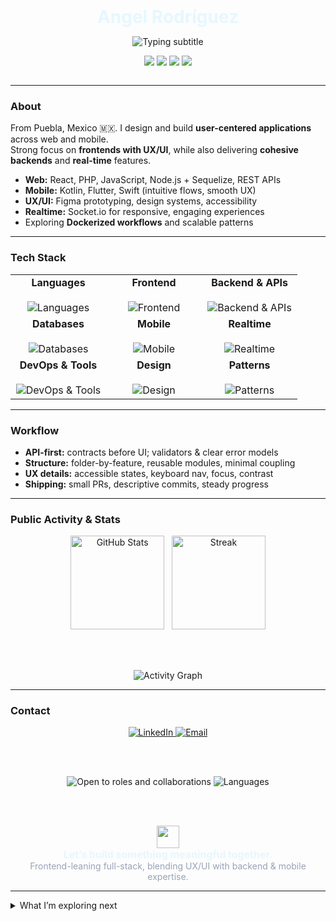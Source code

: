 <!-- =========================
     ANGEL RODRIGUEZ – README
     Palette: #0B1116 (bg), #40B0F0 / #50C0F0 (accents)
     Components: skillicons.dev, shields.io, readme-typing-svg, readme-stats, activity-graph, streak
========================== -->

<!-- HERO -->
<div align="center">

  <h1 style="margin:0; color:#E6F7FF;">Angel Rodríguez</h1>

  <!-- Animated subtitle -->
  <img
    src="https://readme-typing-svg.demolab.com?lines=Frontend-leaning%20Full-Stack%20Developer;Web%20%26%20Mobile%20%E2%80%A2%20React%2C%20Node%2C%20Flutter%2C%20Swift;UX%2FUI%20mindset%20%E2%80%94%20Design%20%2B%20Code;Open%20to%20roles%20%26%20collabs&center=true&vCenter=true&pause=1200&size=16&width=980&color=40B0F0&background=0B1116"
    alt="Typing subtitle"
  />

  <!-- Quick nav -->
  <a href="#about"><img src="https://img.shields.io/badge/About-0B1116?style=for-the-badge&labelColor=0B1116&logo=readme&logoColor=40B0F0&color=40B0F0" /></a>
  <a href="#tech-stack"><img src="https://img.shields.io/badge/Stack-0B1116?style=for-the-badge&labelColor=0B1116&logo=stackshare&logoColor=50C0F0&color=40B0F0" /></a>
  <a href="#workflow"><img src="https://img.shields.io/badge/Workflow-0B1116?style=for-the-badge&labelColor=0B1116&logo=pinboard&logoColor=E6F7FF&color=40B0F0" /></a>
  <a href="#contact"><img src="https://img.shields.io/badge/Contact-0B1116?style=for-the-badge&labelColor=0B1116&logo=minutemailer&logoColor=E6F7FF&color=40B0F0" /></a>

  <img src="https://img.shields.io/badge/-%20-0B1116?style=for-the-badge&labelColor=0B1116&color=40B0F0" alt="" aria-hidden="true"/>
</div>

---

### About
From Puebla, Mexico 🇲🇽. I design and build **user-centered applications** across web and mobile.  
Strong focus on **frontends with UX/UI**, while also delivering **cohesive backends** and **real-time** features.

- **Web:** React, PHP, JavaScript, Node.js + Sequelize, REST APIs  
- **Mobile:** Kotlin, Flutter, Swift (intuitive flows, smooth UX)  
- **UX/UI:** Figma prototyping, design systems, accessibility  
- **Realtime:** Socket.io for responsive, engaging experiences  
- Exploring **Dockerized workflows** and scalable patterns

---

### Tech Stack
<!-- Bento grid (3 x 3). No thick borders; compact and centered. -->
<div align="center">

<table>
  <tr>
    <td width="33%" align="center" valign="top">
      <strong>Languages</strong><br/><br/>
      <img src="https://skillicons.dev/icons?i=js,ts,php,html,css&perline=5&theme=dark" alt="Languages"/>
    </td>
    <td width="33%" align="center" valign="top">
      <strong>Frontend</strong><br/><br/>
      <img src="https://skillicons.dev/icons?i=react&perline=4&theme=dark" alt="Frontend"/>
    </td>
    <td width="33%" align="center" valign="top">
      <strong>Backend & APIs</strong><br/><br/>
      <img src="https://skillicons.dev/icons?i=nodejs,express,sequelize&perline=4&theme=dark" alt="Backend & APIs"/>
    </td>
  </tr>

  <tr>
    <td width="33%" align="center" valign="top">
      <strong>Databases</strong><br/><br/>
      <img src="https://skillicons.dev/icons?i=mysql&perline=4&theme=dark" alt="Databases"/>
    </td>
    <td width="33%" align="center" valign="top">
      <strong>Mobile</strong><br/><br/>
      <img src="https://skillicons.dev/icons?i=kotlin,flutter,swift&perline=4&theme=dark" alt="Mobile"/>
    </td>
    <td width="33%" align="center" valign="top">
      <strong>Realtime</strong><br/><br/>
      <img src="https://skillicons.dev/icons?i=socketio&perline=4&theme=dark" alt="Realtime"/>
    </td>
  </tr>

  <tr>
    <td width="33%" align="center" valign="top">
      <strong>DevOps & Tools</strong><br/><br/>
      <img src="https://skillicons.dev/icons?i=docker,git,vscode&perline=4&theme=dark" alt="DevOps & Tools"/>
    </td>
    <td width="33%" align="center" valign="top">
      <strong>Design</strong><br/><br/>
      <img src="https://skillicons.dev/icons?i=figma&perline=4&theme=dark" alt="Design"/>
    </td>
    <td width="33%" align="center" valign="top">
      <strong>Patterns</strong><br/><br/>
      <img src="https://skillicons.dev/icons?i=regex&perline=4&theme=dark" alt="Patterns"/>
    </td>
  </tr>
</table>

</div>

---

### Workflow
- **API-first:** contracts before UI; validators & clear error models  
- **Structure:** folder-by-feature, reusable modules, minimal coupling  
- **UX details:** accessible states, keyboard nav, focus, contrast  
- **Shipping:** small PRs, descriptive commits, steady progress

---

### Public Activity & Stats
<div align="center">

  <!-- Stats + Streak inline -->
  <img 
    src="https://github-readme-stats.vercel.app/api?username=angelscatman&show_icons=true&title_color=40B0F0&icon_color=50C0F0&text_color=E6F7FF&bg_color=0B1116&hide_border=true" 
    alt="GitHub Stats" height="150"
  />&nbsp;&nbsp;
  <img 
    src="https://github-readme-streak-stats.herokuapp.com?user=angelscatman&background=0B1116&ring=40B0F0&fire=50C0F0&currStreakLabel=E6F7FF&sideNums=E6F7FF&dates=97A3B6&sideLabels=E6F7FF&hide_border=true" 
    alt="Streak" height="150"
  />

  <br/><br/>

  <!-- Graph below -->
  <img 
    src="https://github-readme-activity-graph.vercel.app/graph?username=angelscatman&theme=react-dark&bg_color=0B1116&color=E6F7FF&line=40B0F0&point=50C0F0&area=true&hide_border=true" 
    alt="Activity Graph"
  />

</div>

---

### Contact
<div align="center">

  <a href="https://www.linkedin.com/in/angel-scatman">
    <img src="https://img.shields.io/badge/LinkedIn-2060F0?style=for-the-badge&logo=linkedin&logoColor=white" alt="LinkedIn">
  </a>
  <a href="mailto:angelscatman@hotmail.com">
    <img src="https://img.shields.io/badge/Email-40B0F0?style=for-the-badge&logo=minutemailer&logoColor=white" alt="Email">
  </a>

  <br/><br/>

  <img src="https://img.shields.io/badge/Open_to-Roles_%26_Collabs-0B1116?style=flat-square&labelColor=0B1116&logo=rocket&logoColor=50C0F0&color=40B0F0" alt="Open to roles and collaborations"/>
  <img src="https://img.shields.io/badge/Langs-ES%20%7C%20EN-0B1116?style=flat-square&labelColor=0B1116&logo=translate&logoColor=50C0F0&color=40B0F0" alt="Languages"/>

  <br/><br/>

  <!-- Micro-pitch centered -->
  <div>
    <img src="https://skillicons.dev/icons?i=react,nodejs,figma&theme=dark" height="36" alt="" aria-hidden="true"/><br/>
    <strong style="color:#E6F7FF; font-size:16px;">Let’s build something meaningful together.</strong><br/>
    <span style="color:#97A3B6;">Frontend-leaning full-stack, blending UX/UI with backend & mobile expertise.</span>
  </div>
</div>

---

<details>
  <summary>What I’m exploring next</summary>
  • Dockerized dev workflows  
  • React design systems  
  • Realtime patterns with Socket.io
</details>
